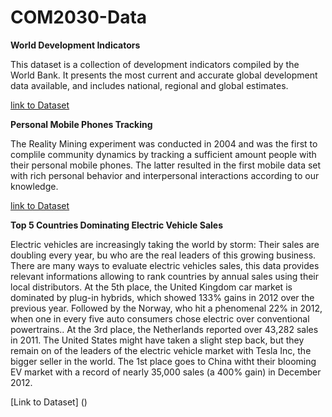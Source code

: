 # COM2030-Data
**World Development Indicators**

This dataset is a collection of development indicators compiled by the World Bank. It presents the most current and accurate global development data available, and includes national, regional and global estimates.

[link to Dataset](http://databank.worldbank.org/data/reports.aspx?source=world-development-indicators)


**Personal Mobile Phones Tracking**

The Reality Mining experiment was conducted in 2004 and was the first to complile community dynamics by tracking a sufficient amount people with their personal mobile phones. The latter resulted in the first mobile data set with rich personal behavior and interpersonal interactions according to our knowledge.

[link to Dataset](http://realitycommons.media.mit.edu/RealityMining.zip)



**Top 5 Countries Dominating Electric Vehicle Sales**

Electric vehicles are increasingly taking the world by storm: Their sales are doubling every year, bu who are the real leaders of this growing business. 
There are many ways to evaluate electric vehicles sales, this data provides relevant informations allowing to rank countries by annual sales using their local distributors. 
At the 5th place, the United Kingdom car market is dominated by plug-in hybrids, which showed 133% gains in 2012 over the previous year. Followed by the Norway, who hit a phenomenal 22% in 2012, when one in every five auto consumers chose electric over conventional powertrains.. At the 3rd place, the Netherlands reported over 43,282 sales in 2011. The United States might have taken a slight step back, but they remain on of the leaders of the electric vehicle market with Tesla Inc, the bigger seller in the world. The 1st place goes to China witht their blooming EV market with a record of  nearly 35,000 sales (a 400% gain) in December 2012. 

[Link to Dataset] ()














